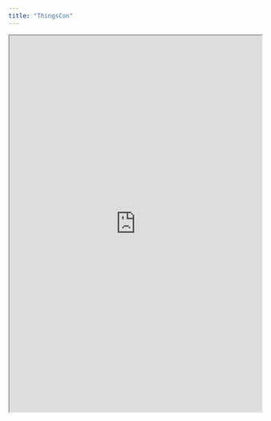 ```yaml
---
title: "ThingsCon"
---
```



<iframe height="750" width="100%" src="https://ewelton.github.io/ktest/wiki.html#ThingsCon"></iframe>

